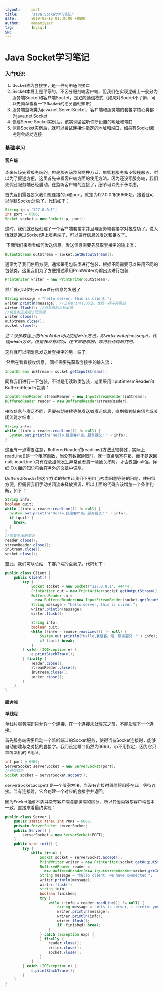 ```yaml
---
layout:     post
title:      "Java Socket学习笔记"
date:       2019-02-10 01:30:00 +0800
author:     mamamiyear
tag:        [mysql]
SN:         
---
```


# Java Socket学习笔记

### 入门知识

1. Socket称为套接字，是一种网络通信接口
2. Socket本质上是平等的，不区分服务端客户端，但我们在实现逻辑上一般分为服务端Socket和客户端Socket，是双向通信模式（如果对Socket不了解，可以先简单查看一下Scoket的相关基础知识）
3. 服务端监听类为java.net.ServerSocket，客户端和服务端的套接字核心类都为java.net.Socket
4. 创建ServerSocket实例后，该实例会监听你所设置的地址和端口
5. 创建Socket实例后，就可以尝试连接你指定的地址和端口，如果有Socket服务则会成功连接


### 基础学习

#### 客户端

​	本来应该先看服务端的，但是服务端涉及两种方式，单线程服务和多线程服务，所以为了叙述方便，这里首先来看客户端方面的使用方法。因为还没写服务端，我们先假设服务端已经启动，在监听客户端的连接了，细节可以先不予考虑。

​	首先我们需要定义我们想连接的ip和port，就定为127.0.0.1和6666吧。接着就可以创建Socket对象了，代码如下：

```java
String ip = "127.0.0.1";
int port = 6666;
Socket socket = new Socket(ip, port);
```

这时，我们就已经创建了一个客户端套接字并且与服务端套接字对接成功了。说人话就是通过Socket连上服务端了，可以进行信息的发送和接收了。

​	下面我们来看看如何发送信息。发送信息需要先获取套接字的输出流：

```java
OutputStream outStream = socket.getOutputStream();
```

通常为了我们使用方便，通常采用包装类进行包装，根据不同需要可以采用不同的包装类，这里我们为了方便描述采用PrintWriter对输出流进行包装

```java
PrintWriter writer = new PrintWriter(outStream);
```

然后就可以使用writer进行信息的发送了

```java
String message = "hello server, this is client.";
writer.println(message); //还有print()方法，性质一样不再赘述
wirter.flush(); //将信息刷入输出流
//信息发送完后关闭资源
writer.close();
outStream.close();
socket.close();
```

*注：很多教程上说PrintWriter可以使用wirte方法，即wirter.write(message)，代替println方法。但是我没有成功，还不知道原因，等待后续再研究吧。*

这样就可以吧消息发送给套接字的另一端了。

​	然后在看看接收信息， 同样需要先获取套接字的输入流：

```java
InputStream inStream = socket.getInputStream();
```

同样我们进行一下包装，不过是用读取类包装，这里采用InputStreamReader和BufferedReader包装：

```java
InputStreamReader streamReader = new InputStreamReader(inStream);
BufferedReader reader = new BufferedReader(streamReader);
```

接收信息与发送不同，需要被动持续等待发送者发送信息，直到收到结束信号或关闭流时才结束：

```java
String info;
while ((info = reader.readLine()) != null) {
  System.out.println("Hello,我是客户端，服务器说：" + info);
}
```

这里有一点需要注意，BufferedReader的readline()方法比较特殊，实际上readLine()是一个阻塞函数，当没有数据读取时，就一直会阻塞在那，而不是返回null;  readLine()只有在数据流发生异常或者另一端被关闭时，才会返回null值。详细IO方面的知识将会在另外的文章中说明。

​	BufferedReader的这个方法的特性让我们不用自己考虑阻塞等待的问题，使用很方便，但需要我们手动关闭流来释放资源，所以上面的代码应该增加一个条件判断，如下：

```java
String info;
boolean quit;
while ((info = reader.readLine()) != null) {
  System.out.println("Hello,我是客户端，服务器说：" + info);
  if (quit) {
    break;
  }
}
//需要关闭的资源
reader.close();
streamReader.close();
inStream.close();
socket.close();
```

至此，我们可以总结一下客户端的全貌了。代码如下：

```java
public class Client {
    public Client() {
        try {
            Socket socket = new Socket("127.0.0.1", 44444);
            PrintWriter out = new PrintWriter(socket.getOutputStream());
            BufferedReader in = 
              new BufferedReader(new InputStreamReader(socket.getInputStream()));
            String message = "hello server, this is client.";
			writer.println(message);
			wirter.flush();
            
          	String info;
			boolean quit;
			while ((info = reader.readLine()) != null) {
  				System.out.println("Hello,我是客户端，服务器说：" + info);
  				if (quit) break;
			}
        } catch (IOException e) {
            e.printStackTrace();
        } finally {
			reader.close();
			streamReader.close();
			inStream.close();
			socket.close();
        }
    }
}
```

#### 服务端

**单线程**

单线程服务端即只允许一个连接，在一个连接未处理完之前，不能处理下一个连接。

首先服务端需要启动一个监听端口的Socket服务，使得当有Socket连接时，能够自动创建与之对接的套接字。我们设定端口仍然为6666， ip不用指定，因为它只监听本机的IP地址。

```java
int port = 6666;
ServerScoket serverSocket = new ServerSocket(port);
//开始监听
Socket socket = serverSocket.accpet();
```

serverSocket.accpet()是一个阻塞方法，当没有连接时线程将阻塞在此，等待连接。当有连接时，它会创建一个对应的套接字并返回。

因为Socket通信本质并没有客户端与服务端的区分，所以其他内容与客户端基本一致，直接来看最终实现：

```java
public class Server {
    public static final int PORT = 6666;
    private ServerSocket serverSocket;
    public Server() {
        serverSocket = new ServerSocket(PORT);
    }
    public void init() {
        try {
          	while (true) {
                Socket socket = serverSocket.accept();
                PrintWriter writer = new PrintWriter(socket.getOutputStream());
            	BufferedReader reader = 
                  new BufferedReader(new InputStreamReader(socket.getInputStream()));
              	String message = "hello client, we have connected.";
				writer.println(message);
             	wirter.flush();
          		String info;
				boolean finished;
              	try {
                  	while ((info = reader.readLine()) != null) {
              			String message = "This is server, I receive your message: ";
						writer.println(message);
                  		writer.println(info);
						wirter.flush();
                  		if (finished) break;
					}
              	} catch (Exception exp) {
              	} finally {
                	reader.close();
					writer.close();
					socket.close();
              	}
            }
        } catch (IOException e) {
            e.printStackTrace();
        }
    }
}
```





